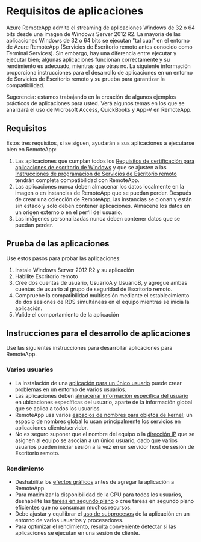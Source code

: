 
<properties
    pageTitle="Requisitos de las aplicaciones para RemoteApp de Azure | Microsoft Azure"
    description="Conozca los requisitos de las aplicaciones que desea usar en Azure RemoteApp"
    services="remoteapp"
    documentationCenter=""
    authors="lizap"
    manager="mbaldwin" />

<tags
    ms.service="remoteapp"
    ms.workload="compute"
    ms.tgt_pltfrm="na"
    ms.devlang="na"
    ms.topic="article"
    ms.date="12/05/2015"
    ms.author="elizapo" />



# Requisitos de aplicaciones
Azure RemoteApp admite el streaming de aplicaciones Windows de 32 o 64 bits desde una imagen de Windows Server 2012 R2. La mayoría de las aplicaciones Windows de 32 o 64 bits se ejecutan "tal cual" en el entorno de Azure RemoteApp (Servicios de Escritorio remoto antes conocido como Terminal Services). Sin embargo, hay una diferencia entre ejecutar y ejecutar bien; algunas aplicaciones funcionan correctamente y su rendimiento es adecuado, mientras que otras no. La siguiente información proporciona instrucciones para el desarrollo de aplicaciones en un entorno de Servicios de Escritorio remoto y su prueba para garantizar la compatibilidad.

Sugerencia: estamos trabajando en la creación de algunos ejemplos prácticos de aplicaciones para usted. Verá algunos temas en los que se analizará el uso de Microsoft Access, QuickBooks y App-V en RemoteApp.

## Requisitos
Estos tres requisitos, si se siguen, ayudarán a sus aplicaciones a ejecutarse bien en RemoteApp:

1.	Las aplicaciones que cumplan todos los [Requisitos de certificación para aplicaciones de escritorio de Windows](https://msdn.microsoft.com/library/windows/desktop/hh749939.aspx) y que se ajusten a las [Instrucciones de programación de Servicios de Escritorio remoto](https://msdn.microsoft.com/library/aa383490.aspx) tendrán completa compatibilidad con RemoteApp.
2.	Las aplicaciones nunca deben almacenar los datos localmente en la imagen o en instancias de RemoteApp que se puedan perder. Después de crear una colección de RemoteApp, las instancias se clonan y están sin estado y solo deben contener aplicaciones. Almacene los datos en un origen externo o en el perfil del usuario.
3.	Las imágenes personalizadas nunca deben contener datos que se puedan perder.  

## Prueba de las aplicaciones
Use estos pasos para probar las aplicaciones:

1.	Instale Windows Server 2012 R2 y su aplicación
2.	Habilite Escritorio remoto
3.	Cree dos cuentas de usuario, UsuarioA y UsuarioB, y agregue ambas cuentas de usuario al grupo de seguridad de Escritorio remoto.
4.	Compruebe la compatibilidad multisesión mediante el establecimiento de dos sesiones de RDS simultáneas en el equipo mientras se inicia la aplicación.
5.	Valide el comportamiento de la aplicación

## Instrucciones para el desarrollo de aplicaciones
Use las siguientes instrucciones para desarrollar aplicaciones para RemoteApp.

### Varios usuarios

- La instalación de una [aplicación para un único usuario](https://msdn.microsoft.com/library/aa380661.aspx) puede crear problemas en un entorno de varios usuarios.
- Las aplicaciones deben [almacenar información específica del usuario](https://msdn.microsoft.com/library/aa383452.aspx) en ubicaciones específicas del usuario, aparte de la información global que se aplica a todos los usuarios.
- RemoteApp usa varios [espacios de nombres para objetos de kernel](https://msdn.microsoft.com/library/aa382954.aspx); un espacio de nombres global lo usan principalmente los servicios en aplicaciones cliente/servidor.
- No es seguro suponer que el nombre del equipo o la [dirección IP](https://msdn.microsoft.com/library/aa382942.aspx) que se asignen al equipo se asocian a un único usuario, dado que varios usuarios pueden iniciar sesión a la vez en un servidor host de sesión de Escritorio remoto.

### Rendimiento
- Deshabilite los [efectos gráficos](https://msdn.microsoft.com/library/aa380822.aspx) antes de agregar la aplicación a RemoteApp.
- Para maximizar la disponibilidad de la CPU para todos los usuarios, deshabilite las [tareas en segundo plano](https://msdn.microsoft.com/library/aa380665.aspx) o cree tareas en segundo plano eficientes que no consuman muchos recursos.
- Debe ajustar y equilibrar el [uso de subprocesos](https://msdn.microsoft.com/library/aa383520.aspx) de la aplicación en un entorno de varios usuarios y procesadores.
- Para optimizar el rendimiento, resulta conveniente [detectar](https://msdn.microsoft.com/library/aa380798.aspx) si las aplicaciones se ejecutan en una sesión de cliente.

<!---HONumber=AcomDC_1210_2015-->